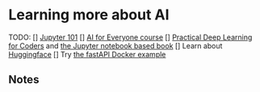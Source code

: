 # Learning more about AI

TODO:
[] [Jupyter 101](https://www.kaggle.com/code/jhoward/jupyter-notebook-101)
[] [AI for Everyone course](https://www.deeplearning.ai/courses/ai-for-everyone/)
[] [Practical Deep Learning for Coders](https://course.fast.ai/) and [the Jupyter notebook based book](https://nbviewer.org/github/fastai/fastbook/tree/master)
[] Learn about [Huggingface](https://huggingface.co/course/chapter1/1)
[] Try [the fastAPI Docker example](https://www.docker.com/blog/build-machine-learning-apps-with-hugging-faces-docker-spaces/)

## Notes
